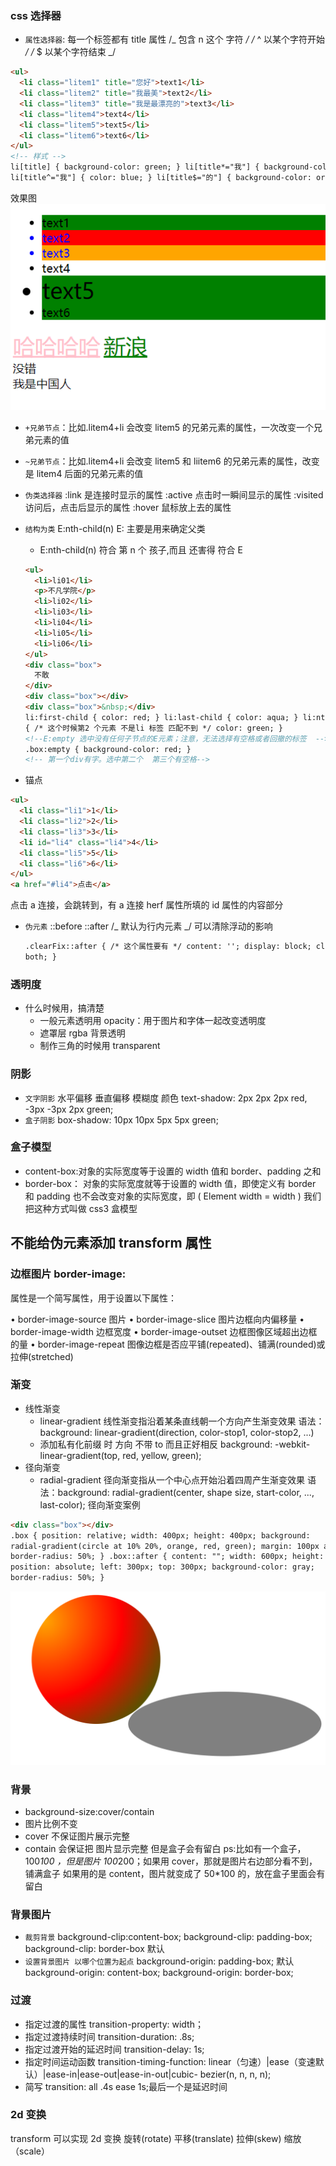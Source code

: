 ### css 选择器

- `属性选择器`: 每一个标签都有 title 属性
  /_ 包含 n 这个 字符 _/
  /_ ^ 以某个字符开始 _/
  /_ \$ 以某个字符结束 _/

```html
<ul>
  <li class="litem1" title="您好">text1</li>
  <li class="litem2" title="我最美">text2</li>
  <li class="litem3" title="我是最漂亮的">text3</li>
  <li class="litem4">text4</li>
  <li class="litem5">text5</li>
  <li class="litem6">text6</li>
</ul>
<!-- 样式 -->
li[title] { background-color: green; } li[title*="我"] { background-color: red;}
li[title^="我"] { color: blue; } li[title$="的"] { background-color: orange; }
```

效果图
![图片](images/2.1.PNG)

- `+兄弟节点`：比如.litem4+li 会改变 litem5 的兄弟元素的属性，一次改变一个兄弟元素的值
- `~兄弟节点`：比如.litem4+li 会改变 litem5 和 liitem6 的兄弟元素的属性，改变是 litem4 后面的兄弟元素的值
- `伪类选择器`
  :link 是连接时显示的属性
  :active 点击时一瞬间显示的属性
  :visited 访问后，点击后显示的属性
  :hover 鼠标放上去的属性
- `结构为类` E:nth-child(n) E: 主要是用来确定父类

  - E:nth-child(n) 符合 第 n 个 孩子,而且 还害得 符合 E

  ```html
  <ul>
    <li>li01</li>
    <p>不凡学院</p>
    <li>li02</li>
    <li>li03</li>
    <li>li04</li>
    <li>li05</li>
    <li>li06</li>
  </ul>
  <div class="box">
    不敢
  </div>
  <div class="box"></div>
  <div class="box">&nbsp;</div>
  li:first-child { color: red; } li:last-child { color: aqua; } li:nth-child(2)
  { /* 这个时候第2 个元素 不是li 标签 匹配不到 */ color: green; }
  <!--E:empty 选中没有任何子节点的E元素；注意，无法选择有空格或者回撤的标签  -->
  .box:empty { background-color: red; }
  <!-- 第一个div有字。选中第二个  第三个有空格-->
  ```

- 锚点

```html
<ul>
  <li class="li1">1</li>
  <li class="li2">2</li>
  <li class="li3">3</li>
  <li id="li4" class="li4">4</li>
  <li class="li5">5</li>
  <li class="li6">6</li>
</ul>
<a href="#li4">点击</a>
```

点击 a 连接，会跳转到，有 a 连接 herf 属性所填的 id 属性的内容部分

- `伪元素`
  ::before
  ::after
  /_ 默认为行内元素 _/
  可以清除浮动的影响

  ```html
  .clearFix::after { /* 这个属性要有 */ content: ''; display: block; clear:
  both; }
  ```

### 透明度

- 什么时候用，搞清楚
  - 一般元素透明用 opacity：用于图片和字体一起改变透明度
  - 遮罩层 rgba 背景透明
  - 制作三角的时候用 transparent

### 阴影

- `文字阴影`
  水平偏移 垂直偏移 模糊度 颜色
  text-shadow: 2px 2px 2px red, -3px -3px 2px green;
- `盒子阴影`
  box-shadow: 10px 10px 5px 5px green;

### 盒子模型

- content-box:对象的实际宽度等于设置的 width 值和 border、padding 之和
- border-box： 对象的实际宽度就等于设置的 width 值，即使定义有 border 和 padding 也不会改变对象的实际宽度，即 ( Element width = width )
  我们把这种方式叫做 css3 盒模型

## 不能给伪元素添加 transform 属性

### 边框图片 border-image:

属性是一个简写属性，用于设置以下属性：

• border-image-source 图片
• border-image-slice 图片边框向内偏移量
• border-image-width 边框宽度
• border-image-outset 边框图像区域超出边框的量
• border-image-repeat 图像边框是否应平铺(repeated)、铺满(rounded)或拉伸(stretched)

### 渐变

- 线性渐变
  - linear-gradient 线性渐变指沿着某条直线朝一个方向产生渐变效果
    语法：background: linear-gradient(direction, color-stop1, color-stop2, ...)
  - 添加私有化前缀 时 方向 不带 to 而且正好相反 background: -webkit-linear-gradient(top, red, yellow, green);
- 径向渐变
  - radial-gradient 径向渐变指从一个中心点开始沿着四周产生渐变效果
    语法：background: radial-gradient(center, shape size, start-color, ..., last-color);
    径向渐变案例

```html
<div class="box"></div>
.box { position: relative; width: 400px; height: 400px; background:
radial-gradient(circle at 10% 20%, orange, red, green); margin: 100px auto;
border-radius: 50%; } .box::after { content: ""; width: 600px; height: 200px;
position: absolute; left: 300px; top: 300px; background-color: gray;
border-radius: 50%; }
```

![图片](images/2.2.PNG)

### 背景

- background-size:cover/contain
- 图片比例不变
- cover 不保证图片展示完整
- contain 会保证把 图片显示完整 但是盒子会有留白
  ps:比如有一个盒子，100*100 ，但是图片 100*200；如果用 cover，那就是图片右边部分看不到，铺满盒子
  如果用的是 content，图片就变成了 50\*100 的，放在盒子里面会有留白

### 背景图片

- `裁剪背景`
  background-clip:content-box;
  background-clip: padding-box;
  background-clip: border-box 默认
- `设置背景图片 以哪个位置为起点`
  background-origin: padding-box; 默认
  background-origin: content-box;
  background-origin: border-box;

### 过渡

- 指定过渡的属性 transition-property: width；
- 指定过渡持续时间 transition-duration: .8s;
- 指定过渡开始的延迟时间 transition-delay: 1s;
- 指定时间运动函数
  transition-timing-function: linear（匀速）|ease（变速默认）|ease-in|ease-out|ease-in-out|cubic- bezier(n, n, n, n);
- 简写 transition: all .4s ease 1s;最后一个是延迟时间

### 2d 变换

transform 可以实现 2d 变换 旋转(rotate) 平移(translate) 拉伸(skew) 缩放（scale）
